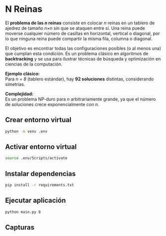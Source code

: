 # N Reinas

El **problema de las *n* reinas** consiste en colocar *n* reinas en un tablero de ajedrez de tamaño *n×n* sin que se ataquen entre sí. Una reina puede moverse cualquier número de casillas en horizontal, vertical o diagonal, por lo que ninguna reina puede compartir la misma fila, columna o diagonal.  

El objetivo es encontrar todas las configuraciones posibles (o al menos una) que cumplan esta condición. Es un problema clásico en algoritmos de **backtracking** y se usa para ilustrar técnicas de búsqueda y optimización en ciencias de la computación.  

**Ejemplo clásico:**  
Para *n = 8* (tablero estándar), hay **92 soluciones** distintas, considerando simetrías.  

**Complejidad:**  
Es un problema NP-duro para *n* arbitrariamente grande, ya que el número de soluciones crece exponencialmente con *n*.  

## Crear entorno virtual

```bash
python -m venv .env
```

## Activar entorno virtual

```bash
source .env/Scripts/activate
```

## Instalar dependencias

```bash
pip install -r requirements.txt
```

## Ejecutar aplicación

```bash
python main.py 8
```

## Capturas